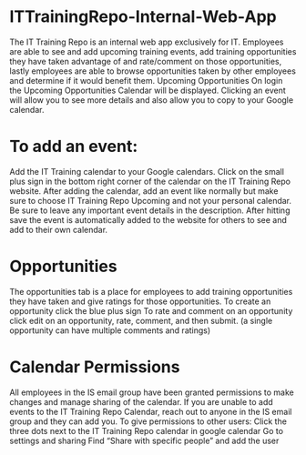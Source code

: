 # ITTrainingRepo-Internal-Web-App
The IT Training Repo is an internal web app exclusively for IT. Employees are able to see and add upcoming training events, add training opportunities they have taken advantage of and rate/comment on those opportunities, lastly employees are able to browse opportunities taken by other employees and determine if it would benefit them.
Upcoming Opportunities
On login the Upcoming Opportunities Calendar will be displayed. Clicking an event will allow you to see more details and also allow you to copy to your Google calendar.
# To add an event:
Add the IT Training calendar to your Google calendars. Click on the small plus sign in the bottom right corner of the calendar on the IT Training Repo website.
After adding the calendar, add an event like normally but make sure to choose IT Training Repo Upcoming and not your personal calendar. Be sure to leave any important event details in the description. After hitting save the event is automatically added to the website for others to see and add to their own calendar.
# Opportunities
The opportunities tab is a place for employees to add training opportunities they have taken and give ratings for those opportunities.
To create an opportunity click the blue plus sign
To rate and comment on an opportunity click edit on an opportunity, rate, comment, and then submit. (a single opportunity can have multiple comments and ratings)
# Calendar Permissions
All employees in the IS email group have been granted permissions to make changes and manage sharing of the calendar. If you are unable to add events to the IT Training Repo Calendar, reach out to anyone in the IS email group and they can add you.
To give permissions to other users:
Click the three dots next to the IT Training Repo calendar in google calendar
Go to settings and sharing
Find “Share with specific people” and add the user
